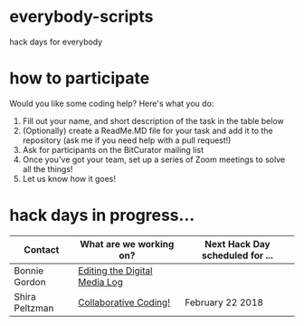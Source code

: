 # everybody-scripts
hack days for everybody

# how to participate
Would you like some coding help? Here's what you do:
1. Fill out your name, and short description of the task in the table below
2. (Optionally) create a ReadMe.MD file for your task and add it to the repository (ask me if you need help with a pull request!)
3. Ask for participants on the BitCurator mailing list
4. Once you've got your team, set up a series of Zoom meetings to solve all the things!
5. Let us know how it goes!

# hack days in progress...
| Contact | What are we working on? | Next Hack Day scheduled for ... |
|---------|-------------------------|---------------------------------|
| Bonnie Gordon | [Editing the Digital Media Log](DigitalMediaLog_README.md) |  |
| Shira Peltzman | [Collaborative Coding!](EverybodyScripts2018.md) | February 22 2018 |


